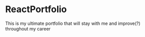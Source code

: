 # ReactPortfolio
This is my ultimate portfolio that will stay with me and improve(?) throughout my career
